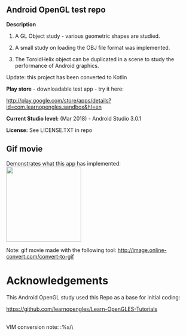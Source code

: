 Android OpenGL test repo
------------------------

<b>Description</b>

1) A GL Object study - various geometric shapes are studied.

2) A small study on loading the OBJ file format was implemented.

3) The ToroidHelix object can be duplicated in a scene to study the performance of Android graphics.

Update: this project has been converted to Kotlin

<b>Play store</b> - downloadable test app - try it here:

http://play.google.com/store/apps/details?id=com.learnopengles.sandbox&hl=en

<b>Current Studio level:</b> (Mar 2018) - Android Studio 3.0.1

<b>License:</b> See LICENSE.TXT in repo

Gif movie
---------
Demonstrates what this app has implemented:<br>
<img src="Screenshots/movie.gif" width = 200>

Note: gif movie made with the following tool:  http://image.online-convert.com/convert-to-gif

# Acknowledgements

This Android OpenGL study used this Repo as a base for initial coding:

https://github.com/learnopengles/Learn-OpenGLES-Tutorials

<br>
VIM conversion note: :%s/\<m\([A-Z][a-z]\)/\L\1/g
<br>
